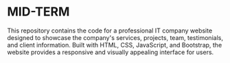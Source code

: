 # MID-TERM
This repository contains the code for a professional IT company website designed to showcase the company's services, projects, team, testimonials, and client information. Built with HTML, CSS, JavaScript, and Bootstrap, the website provides a responsive and visually appealing interface for users.
